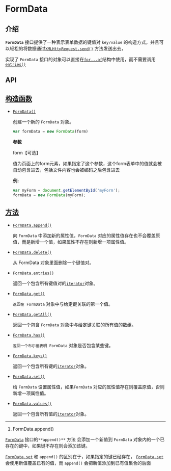 # FormData

## 介绍

**`FormData`** 接口提供了一种表示表单数据的键值对 `key/value` 的构造方式，并且可以轻松的将数据通过[`XMLHttpRequest.send()`](https://developer.mozilla.org/zh-CN/docs/Web/API/XMLHttpRequest/send) 方法发送出去，

实现了 `FormData` 接口的对象可以直接在[`for...of`](https://developer.mozilla.org/zh-CN/docs/Web/JavaScript/Reference/Statements/for...of)结构中使用，而不需要调用[`entries()`](https://developer.mozilla.org/zh-CN/docs/Web/API/FormData/entries)

## API

## [ 构造函数](https://developer.mozilla.org/zh-CN/docs/Web/API/FormData#构造函数)

- [`FormData()`](https://developer.mozilla.org/zh-CN/docs/Web/API/FormData/FormData)

  创建一个新的 `FormData` 对象。

  ```javascript
  var formData = new FormData(form)
  ```

  **参数**

  form【可选】

  值为页面上的form元素，如果指定了这个参数，这个form表单中的值就会被自动包含进去，包括文件内容也会被编码之后包含进去

  **例:**

  ```javascript
  var myForm = document.getElementById('myForm');
  formData = new FormData(myForm);
  ```

## [方法](https://developer.mozilla.org/zh-CN/docs/Web/API/FormData#方法)

- [`FormData.append()`](https://developer.mozilla.org/zh-CN/docs/Web/API/FormData/append)

  向 `FormData` 中添加新的属性值，`FormData` 对应的属性值存在也不会覆盖原值，而是新增一个值，如果属性不存在则新增一项属性值。

- [`FormData.delete()`](https://developer.mozilla.org/zh-CN/docs/Web/API/FormData/delete)

  从 FormData 对象里面删除一个键值对。

- [`FormData.entries()`](https://developer.mozilla.org/zh-CN/docs/Web/API/FormData/entries)

  返回一个包含所有键值对的[`iterator`](https://developer.mozilla.org/zh-CN/docs/Web/JavaScript/Reference/Iteration_protocols)对象。

- [`FormData.get()`](https://developer.mozilla.org/zh-CN/docs/Web/API/FormData/get)

  `返回在 FormData` 对象中与给定键关联的第一个值。

- [`FormData.getAll()`](https://developer.mozilla.org/zh-CN/docs/Web/API/FormData/getAll)

  返回一个包含 `FormData` 对象中与给定键关联的所有值的数组。

- [`FormData.has()`](https://developer.mozilla.org/zh-CN/docs/Web/API/FormData/has)

  `返回一个布尔值表明 FormData` 对象是否包含某些键。

- [`FormData.keys()`](https://developer.mozilla.org/zh-CN/docs/Web/API/FormData/keys)

  返回一个包含所有键的[`iterator`](https://developer.mozilla.org/zh-CN/docs/Web/JavaScript/Reference/Iteration_protocols)对象。

- [`FormData.set()`](https://developer.mozilla.org/zh-CN/docs/Web/API/FormData/set)

  给 `FormData` 设置属性值，如果`FormData` 对应的属性值存在则覆盖原值，否则新增一项属性值。

- [`FormData.values()`](https://developer.mozilla.org/zh-CN/docs/Web/API/FormData/values)

  返回一个包含所有值的[`iterator`](https://developer.mozilla.org/zh-CN/docs/Web/JavaScript/Reference/Iteration_protocols)对象。

---------------------------------------

1. FormData.append()

[`FormData`](https://developer.mozilla.org/zh-CN/docs/Web/API/FormData) 接口的`**append()**` 方法 会添加一个新值到 `FormData` 对象内的一个已存在的键中，如果键不存在则会添加该键。

[`FormData.set`](https://developer.mozilla.org/zh-CN/docs/Web/API/FormData/set) 和 `append()` 的区别在于，如果指定的键已经存在， [`FormData.set`](https://developer.mozilla.org/zh-CN/docs/Web/API/FormData/set) 会使用新值覆盖已有的值，而 `append()` 会把新值添加到已有值集合的后面